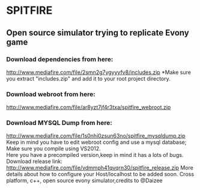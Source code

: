 SPITFIRE
==========
## Open source simulator trying to replicate Evony game
### Download dependencies from here:  
http://www.mediafire.com/file/2smn2g7ygyyyfv8/includes.zip 
*Make sure you extract "includes.zip" and add it to your root project directory.
### Download webroot from here: 
http://www.mediafire.com/file/ar8yzt7jf4r3txa/spitfire_webroot.zip 
### Download MYSQL Dump from here: 
http://www.mediafire.com/file/1s0nhi0zsun63no/spitfire_mysqldump.zip 
 Keep in mind you have to edit webroot config and use a mysql database; 
 Make sure you compile using VS2012. </br>
 Here you have a precompiled version,keep in mind it has a lots of bugs. 
 Download release link: http://www.mediafire.com/file/vdmmph41qvqrn30/spitfire_release.zip 
 More details about how to configure your Host/localhost to be added soon. 
 Cross platform, c++, open source evony simulator,credits to @Daizee

